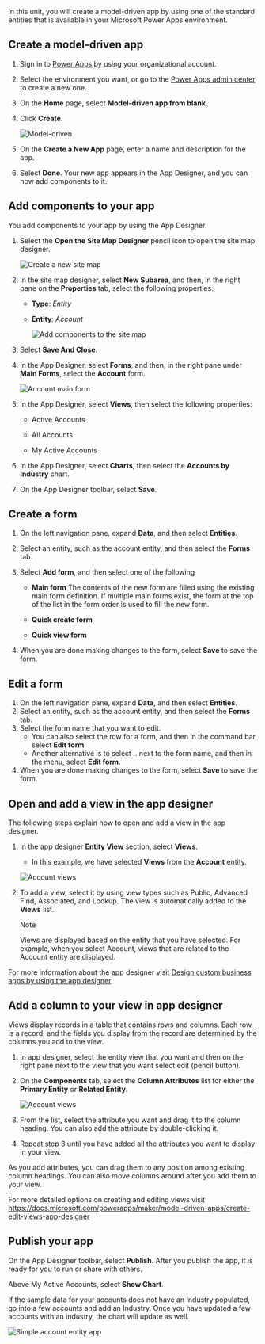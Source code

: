 In this unit, you will create a model-driven app by using one of the standard
entities that is available in your Microsoft Power Apps environment.

## Create a model-driven app

1.  Sign in to [Power Apps](https://make.powerapps.com/) by using your
    organizational account.

2.  Select the environment you want, or go to the [Power Apps admin
    center](https://admin.powerapps.com/) to create a new one.

3.  On the **Home** page, select **Model-driven app from blank**.

4.  Click **Create**.

    ![Model-driven](../media/model-driven-app-from-blank.png)

5.  On the **Create a New App** page, enter a name and description for the app.

6.  Select **Done**. Your new app appears in the App Designer, and you can now
    add components to it.

## Add components to your app

You add components to your app by using the App Designer.

1.  Select the **Open the Site Map Designer** pencil icon to open the site map
    designer.

    ![Create a new site map](../media/app-designer-configuration.png)

2.  In the site map designer, select **New Subarea**, and then, in the right
    pane on the **Properties** tab, select the following properties:

    -   **Type**: *Entity*

    -   **Entity**: *Account*

        ![Add components to the site map](../media/sitemap-designer.png)

3.  Select **Save And Close**.

4.  In the App Designer, select **Forms**, and then, in the right pane
    under **Main Forms**, select the **Account** form.

    ![Account main form](../media/account-forms.png)

5.  In the App Designer, select **Views**, then select the following properties:

    -   Active Accounts

    -   All Accounts

    -   My Active Accounts

6.  In the App Designer, select **Charts**, then select the **Accounts by Industry** chart.

7.  On the App Designer toolbar, select **Save**.

## Create a form

1.	On the left navigation pane, expand **Data**, and then select **Entities**.

2.	Select an entity, such as the account entity, and then select the **Forms** tab.

3.	Select **Add form**, and then select one of the following
    *	**Main form**
            The contents of the new form are filled using the existing main form definition. If multiple main forms exist, the form at the top of the list in the form order is used to fill the new form.
    
    *   **Quick create form**
 	
    *   **Quick view form**

4.	When you are done making changes to the form, select **Save** to save the form.

## Edit a form

1.	On the left navigation pane, expand **Data**, and then select **Entities**.
2.	Select an entity, such as the account entity, and then select the **Forms** tab.
3.	Select the form name that you want to edit.
    *   You can also select the row for a form, and then in the command bar, select **Edit form**
    *   Another alternative is to select .. next to the form name, and then in the menu, select **Edit form**.
4.	When you are done making changes to the form, select **Save** to save the form.

## Open and add a view in the app designer
The following steps explain how to open and add a view in the app designer.

1.	In the app designer **Entity View** section, select **Views**.
    *   In this example, we have selected **Views** from the **Account** entity.

    ![Account views](../media/app-designer-add-view.png)

2.	To add a view, select it by using view types such as Public, Advanced Find, Associated, and Lookup. The view is automatically added to the **Views** list.

    > [!NOTE]
    > Views are displayed based on the entity that you have selected. For example, when you select Account, views that are related to the Account entity are displayed.

For more information about the app designer visit [Design custom business apps by using the app designer](https://docs.microsoft.com/powerapps/maker/model-driven-apps/design-custom-business-apps-using-app-designer)

## Add a column to your view in app designer

Views display records in a table that contains rows and columns. Each row is a record, and the fields you display from the record are determined by the columns you add to the view.

1.	In app designer, select the entity view that you want and then on the right pane next to the view that you want select edit (pencil button).

2.	On the **Components** tab, select the **Column Attributes** list for either the **Primary Entity** or **Related Entity**.

    ![Account views](../media/column-attributes.png)

3.	From the list, select the attribute you want and drag it to the column heading. You can also add the attribute by double-clicking it.

4.	Repeat step 3 until you have added all the attributes you want to display in your view.

As you add attributes, you can drag them to any position among existing column headings. You can also move columns around after you add them to your view.

For more detailed options on creating and editing views visit https://docs.microsoft.com/powerapps/maker/model-driven-apps/create-edit-views-app-designer 

## Publish your app

On the App Designer toolbar, select **Publish**. After you publish the app, it
is ready for you to run or share with others.

Above My Active Accounts, select **Show Chart**.

If the sample data for your accounts does not have an Industry populated, go
into a few accounts and add an Industry. Once you have updated a few accounts
with an industry, the chart will update as well.

![Simple account entity app](../media/account-charts.png)
